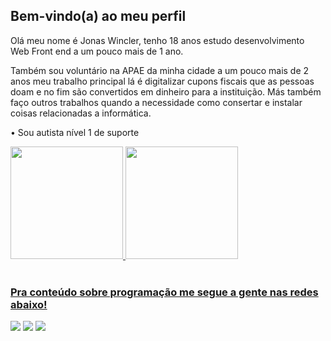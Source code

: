 ## Bem-vindo(a) ao meu perfil

Olá meu nome é Jonas Wincler, tenho 18 anos estudo desenvolvimento Web Front end a um pouco mais de 1 ano.

Também sou voluntário na APAE da minha cidade a um pouco mais de 2 anos meu trabalho principal lá é digitalizar cupons fiscais que as pessoas doam e no fim são convertidos em dinheiro para a instituição.
Más também faço outros trabalhos quando a necessidade como consertar e instalar coisas relacionadas a informática.

• Sou autista nível 1 de suporte

 <div>
   <a href="https://github.com/JonasWGDev/">
   <img height="180em" src="https://github-readme-stats.vercel.app/api?username=JonasWGDev&show_icons=true&theme=tokyonight&include_all_commits=true&count_private=true"/>
   <img height="180em" src="https://github-readme-stats.vercel.app/api/top-langs/?username=JonasWGDev&layout=compact&langs_count=6&theme=tokyonight"/>
</div>
 
<br>
 
### Pra conteúdo sobre programação me segue a gente nas redes abaixo!
 
<div> 
  <a href="https://www.instagram.com/jonasgabrielw/" target="_blank"><img src="https://img.shields.io/badge/-Instagram-%23E4405F?style=for-the-badge&logo=instagram&logoColor=white" target="_blank"></a>
  <a href = "mailto:jonaswdev@gmail.com"><img src="https://img.shields.io/badge/-Gmail-%23333?style=for-the-badge&logo=gmail&logoColor=white" target="_blank"></a>
  <a href="https://www.linkedin.com/in/jonas-wincler-27998a255/" target="_blank"><img src="https://img.shields.io/badge/-LinkedIn-%230077B5?style=for-the-badge&logo=linkedin&logoColor=white" target="_blank"></a>
</div>
